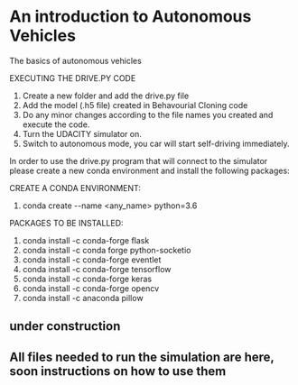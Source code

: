# An introduction to Autonomous Vehicles

The basics of autonomous vehicles 

EXECUTING THE DRIVE.PY CODE
1) Create a new folder and add the drive.py file
2) Add the model (.h5 file) created in Behavourial Cloning code
3) Do any minor changes according to the file names you created and execute the code.
4) Turn the UDACITY simulator on.
5) Switch to autonomous mode, you car will start self-driving immediately.

In order to use the drive.py program that will connect to the simulator please create a new conda environment and install the following packages:

CREATE A CONDA ENVIRONMENT:
1) conda create --name <any_name> python=3.6

PACKAGES TO BE INSTALLED:
1) conda install -c conda-forge flask
2) conda install -c conda forge python-socketio
3) conda install -c conda-forge eventlet
4) conda install -c conda-forge tensorflow
5) conda install -c conda-forge keras
6) conda install -c conda-forge opencv
7) conda install -c anaconda pillow



## under construction
## All files needed to run the simulation are here, soon instructions on how to use them
